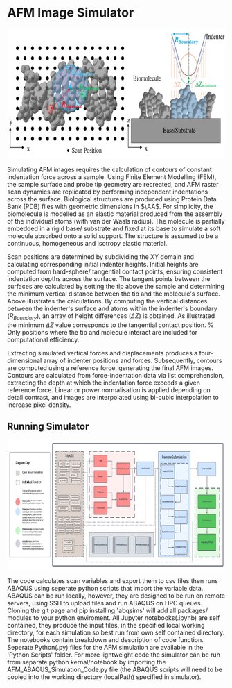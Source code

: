 # AFM Image Simulator
<p align="center">
   <img width="650" height="300" src="https://github.com/Joshua-Giblin-Burnham/ABAQUS-AFM-Simulations/blob/main/docs/_images/ScanPositions%20diagram-1.png">
</p>
    
Simulating AFM images requires the calculation of contours of constant indentation force across a sample. Using Finite Element Modelling (FEM), the sample surface and probe tip geometry are recreated, and AFM raster scan dynamics are replicated by performing independent indentations across the surface. Biological structures are produced using Protein Data Bank (PDB) files with geometric dimensions in $\AA$. For simplicity, the biomolecule is modelled as an elastic material produced from the assembly of the individual atoms (with van der Waals radius). The molecule is partially embedded in a rigid base/ substrate and fixed at its base to simulate a soft molecule absorbed onto a solid support. The structure is assumed to be a continuous, homogeneous and isotropy elastic material. 

Scan positions are determined by subdividing the XY domain and calculating corresponding initial indenter heights. Initial heights are computed from hard-sphere/ tangential contact points, ensuring consistent indentation depths across the surface. The tangent points between the surfaces are calculated by setting the tip above the sample and determining the minimum vertical distance between the tip and the molecule's surface. Above illustrates the calculations. By computing the vertical distances between the indenter's surface and atoms within the indenter's boundary ($R_{Boundary}$), an array of height differences ($\Delta Z$) is obtained. As illustrated the minimum $\Delta Z$ value corresponds to the tangential contact position. % Only positions where the tip and molecule interact are included for computational efficiency.

Extracting simulated vertical forces and displacements produces a four-dimensional array of indenter positions and forces. Subsequently, contours are computed using a reference force, generating the final AFM images. Contours are calculated from force-indentation data via list comprehension, extracting the depth at which the indentation force exceeds a given reference force. Linear or power normalisation is applied depending on detail contrast, and images are interpolated using bi-cubic interpolation to increase pixel density.

## Running Simulator
<p align="center">
   <img width="650" height="300" src="https://github.com/Joshua-Giblin-Burnham/ABAQUS-AFM-Simulations/blob/main/docs/_images/AFM Simulation Code Flow chart.png">
</p>
The code calculates scan variables and export them to csv files then runs ABAQUS using seperate python scripts that import the variable data. ABAQUS can be run locally, however, they are designed to be run on remote servers, using SSH to upload files and run ABAQUS on HPC queues. Cloning the git page and pip installing 'abqsims' will add all packages/ modules to your python enviroment. All Jupyter notebooks(.ipynb) are self contained, they produce the input files, in the specified local working directory, for each simulation so best run from own self contained directory. The notebooks contain breakdown and description of code function. Seperate Python(.py) files for the AFM simulation are available in the 'Python Scripts' folder. For more lightweight code the simulator can be run from separate python kernal/notebook by importing the AFM_ABAQUS_Simulation_Code.py file (the ABAQUS scripts will need to be copied into the working directory (localPath) specified in simulator).
